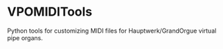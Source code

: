 # VPOMIDITools
Python tools for customizing MIDI files for Hauptwerk/GrandOrgue virtual pipe organs.
